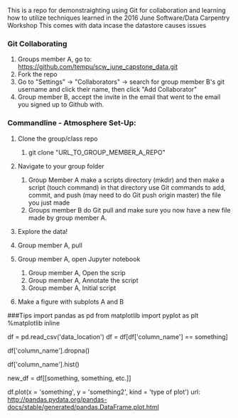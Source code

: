 This is a repo for demonstraighting using Git for collaboration and learning how to utilize techniques learned in the 2016 June Software/Data Carpentry Workshop
This comes with data incase the datastore causes issues

### Git Collaborating
1. Groups member A, go to: https://github.com/tempu/scw_june_capstone_data.git
2. Fork the repo
3. Go to "Settings" -> "Collaborators" -> search for group member B's git username and click their name, then click "Add Collaborator"
4. Group member B, accept the invite in the email that went to the email you signed up to Github with.

### Commandline - Atmosphere Set-Up:
1. Clone the group/class repo
   1. git clone "URL_TO_GROUP_MEMBER_A_REPO"

2. Navigate to your group folder
    1. Group Member A make a scripts directory (mkdir) and then make a script (touch command) in that directory use Git commands to add, commit, and push (may need to do Git push origin master) the file you just made
    2. Groups member B do Git pull and make sure you now have a new file made by group member A.

3. Explore the data!

4. Group member A, pull

5. Group member A, open Jupyter notebook
   1. Group member A, Open the scrip
   2. Group member A, Annotate the script
   3. Group member A, Initial script

6. Make a figure with subplots A and B

###Tips
import pandas as pd
from matplotlib import pyplot as plt
%matplotlib inline

df = pd.read_csv('data_location')
df = df[df['column_name'] == something]

df['column_name'].dropna()

df['column_name'].hist()

new_df = df[[something, something, etc.]]

df.plot(x = 'something', y = 'something2', kind = 'type of plot')
url:
http://pandas.pydata.org/pandas-docs/stable/generated/pandas.DataFrame.plot.html

